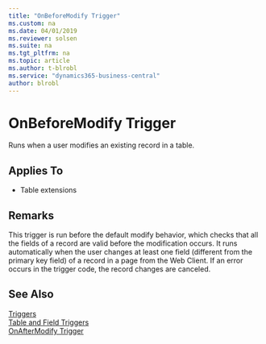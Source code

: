 ```yaml
---
title: "OnBeforeModify Trigger"
ms.custom: na
ms.date: 04/01/2019
ms.reviewer: solsen
ms.suite: na
ms.tgt_pltfrm: na
ms.topic: article
ms.author: t-blrobl
ms.service: "dynamics365-business-central"
author: blrobl
---
```


# OnBeforeModify Trigger
Runs when a user modifies an existing record in a table.  
  
## Applies To  
- Table extensions
  
## Remarks  
 This trigger is run before the default modify behavior, which checks that all the fields of a record are valid before the modification occurs. It runs automatically when the user changes at least one field (different from the primary key field) of a record in a page from the Web Client. If an error occurs in the trigger code, the record changes are canceled.  
  
## See Also  
 [Triggers](devenv-triggers.md)  
 [Table and Field Triggers](devenv-table-and-field-triggers.md)  
 [OnAfterModify Trigger](devenv-onaftermodify-trigger.md)
